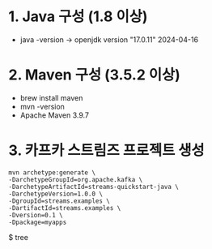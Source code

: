 # 1. Java 구성 (1.8 이상)
- java -version -> openjdk version "17.0.11" 2024-04-16


# 2. Maven 구성 (3.5.2 이상)
- brew install maven
- mvn -version
- Apache Maven 3.9.7


# 3. 카프카 스트림즈 프로젝트 생성
```
mvn archetype:generate \
-DarchetypeGroupId=org.apache.kafka \
-DarchetypeArtifactId=streams-quickstart-java \
-DarchetypeVersion=1.0.0 \
-DgroupId=streams.examples \
-DartifactId=streams.examples \
-Dversion=0.1 \
-Dpackage=myapps
```

$ tree 